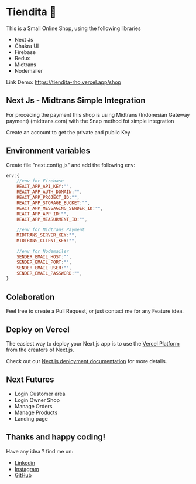 # Tiendita 🛒 
This is a Small Online Shop, using the following libraries

- Next Js
- Chakra UI
- Firebase
- Redux
- Midtrans
- Nodemailer

Link Demo: https://tiendita-rho.vercel.app/shop

## Next Js - Midtrans Simple Integration

For procecing the payment this shop is using Midtrans (Indonesian Gateway payment) (midtrans.com) with the Snap method fot simple integration

Create an account to get the private and public Key

## Environment variables

Create file "next.config.js" and add the following env:

```js
env:{
    //env for Firebase
    REACT_APP_API_KEY:"",
    REACT_APP_AUTH_DOMAIN:"",
    REACT_APP_PROJECT_ID:"",
    REACT_APP_STORAGE_BUCKET:"",
    REACT_APP_MESSAGING_SENDER_ID:"",
    REACT_APP_APP_ID:"",
    REACT_APP_MEASURMENT_ID:"",

    //env for Midtrans Payment
    MIDTRANS_SERVER_KEY:"",
    MIDTRANS_CLIENT_KEY:"",

    //env for Nodemailer
    SENDER_EMAIL_HOST:"",
    SENDER_EMAIL_PORT:"",
    SENDER_EMAIL_USER:"",
    SENDER_EMAIL_PASSWORD:"",
}
```

## Colaboration

Feel free to create a Pull Request, or just contact me for any Feature idea.


## Deploy on Vercel

The easiest way to deploy your Next.js app is to use the [Vercel Platform](https://vercel.com/new?utm_medium=default-template&filter=next.js&utm_source=create-next-app&utm_campaign=create-next-app-readme) from the creators of Next.js.

Check out our [Next.js deployment documentation](https://nextjs.org/docs/deployment) for more details.

## Next Futures
- Login Customer area
- Login Owner Shop
- Manage Orders
- Manage Products
- Landing page

## Thanks and happy coding!

Have any idea ? find me on: 
- [Linkedin](https://www.linkedin.com/in/mateocamm/)
- [Instagram](https://www.instagram.com/mateocamm/)
- [GitHub](https://github.com/mateocamm)